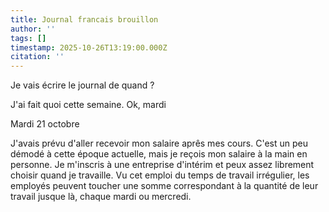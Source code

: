 ```yaml
---
title: Journal francais brouillon
author: ''
tags: []
timestamp: 2025-10-26T13:19:00.000Z
citation: ''
---
```

Je vais écrire le journal de quand ? 

J'ai fait quoi cette semaine. Ok, mardi

Mardi 21 octobre

J'avais prévu d'aller recevoir mon salaire aprês mes cours. C'est un peu démodé à cette époque actuelle, mais je reçois mon salaire à la main en personne. Je m'inscris à une entreprise d'intérim et peux assez librement choisir quand je travaille. Vu cet emploi du temps de travail irrégulier, les employés peuvent toucher une somme correspondant à la quantité de leur travail jusque là,  chaque mardi ou mercredi. 
